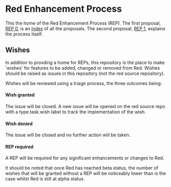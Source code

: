 # Red Enhancement Process
This the home of the Red Enhancement Process (REP). The first proposal, [REP 0](https://github.com/red/REP/blob/master/REPs/rep-0000.adoc), is an [index](https://github.com/red/REP/blob/master/REPs/rep-0000.adoc) of all the proposals. The second proposal, [REP 1](https://github.com/red/REP/blob/master/REPs/rep-0001.adoc), explains the process itself.

## Wishes
In addition to provding a home for REPs, this repository is the place to make 'wishes' for features to be added, changed or removed from Red. Wishes should be raised as issues in this repository (not the red source repository).

Wishes will be reviewed using a triage process, the three outcomes being:
#### Wish granted
The issue will be closed. A new issue will be opened on the red source repo with a type.task.wish label to track the implementation of the wish.
#### Wish denied
The issue will be closed and no further action will be taken.
#### REP required
A REP will be required for any significant enhancements or changes to Red.

It should be noted that once Red has reached beta status, the number of wishes that will be granted without a REP will be noticeably lower than is the case whilst Red is still at alpha status.
